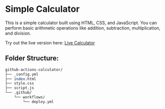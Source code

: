 # Simple Calculator

This is a simple calculator built using HTML, CSS, and JavaScript. You can perform basic arithmetic operations like addition, subtraction, multiplication, and division.

Try out the live version here: [Live Calculator](https://nbahador.github.io/github-actions-calculator/)


## Folder Structure:

```perl
github-actions-calculator/
├── _config.yml
├── index.html
├── style.css
├── script.js
└── .github/
    └── workflows/
        └── deploy.yml
